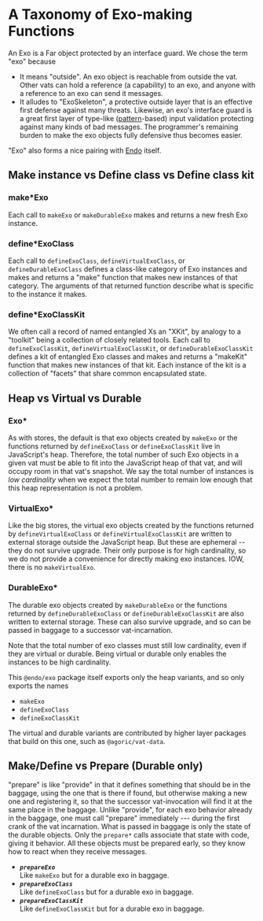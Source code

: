 # A Taxonomy of Exo-making Functions

An Exo is a Far object protected by an interface guard. We chose the term "exo" because
* It means "outside". An exo object is reachable from outside the vat. Other vats can hold a reference (a capability) to an exo, and anyone with a reference to an exo can send it messages.
* It alludes to "ExoSkeleton", a protective outside layer that is an effective first defense against many threats. Likewise, an exo's interface guard is a great first layer of type-like ([pattern](https://github.com/endojs/endo/tree/HEAD/packages/patterns)-based) input validation protecting against many kinds of bad messages. The programmer's remaining burden to make the exo objects fully defensive thus becomes easier.

"Exo" also forms a nice pairing with [Endo](https://github.com/endojs/endo) itself.

## Make instance vs Define class vs Define class kit

### make*Exo
Each call to `makeExo` or `makeDurableExo` makes and returns a new fresh Exo instance.

### define*ExoClass
Each call to `defineExoClass`, `defineVirtualExoClass`, or `defineDurableExoClass` defines a class-like category of Exo instances and makes and returns a "make" function that makes new instances of that category. The arguments of that returned function describe what is specific to the instance it makes.

### define*ExoClassKit
We often call a record of named entangled Xs an "XKit", by analogy to a "toolkit" being a collection of closely related tools. Each call to `defineExoClassKit`, `defineVirtualExoClassKit`, or `defineDurableExoClassKit` defines a kit of entangled Exo classes and makes and returns a "makeKit" function that makes new instances of that kit. Each instance of the kit is a collection of "facets" that share common encapsulated state.

## Heap vs Virtual vs Durable

### Exo*
As with stores, the default is that exo objects created by `makeExo` or the functions returned by `defineExoClass` or `defineExoClassKit` live in JavaScript's heap. Therefore, the total number of such Exo objects in a given vat must be able to fit into the JavaScript heap of that vat, and will occupy room in that vat's snapshot. We say the total number of instances is *low cardinality* when we expect the total number to remain low enough that this heap representation is not a problem.

### VirtualExo*
Like the big stores, the virtual exo objects created by the functions returned by `defineVirtualExoClass` or `defineVirtualExoClassKit` are written to external storage outside the JavaScript heap. But these are ephemeral -- they do not survive upgrade. Their only purpose is for high cardinality, so we do not provide a convenience for directly making exo instances. IOW, there is no `makeVirtualExo`.

### DurableExo*
The durable exo objects created by `makeDurableExo` or the functions returned by `defineDurableExoClass` or `defineDurableExoClassKit` are also written to external storage. These can also survive upgrade, and so can be passed in baggage to a successor vat-incarnation.

Note that the total number of exo classes must still low cardinality, even if they are virtual or durable. Being virtual or durable only enables the instances to be high cardinality.

This `@endo/exo` package itself exports only the heap variants, and so only exports the names

- `makeExo`
- `defineExoClass`
- `defineExoClassKit`

The virtual and durable variants are contributed by higher layer packages that build on this one, such as `@agoric/vat-data`.

## Make/Define vs Prepare (Durable only)

"prepare" is like "provide" in that it defines something that should be in the baggage, using the one that is there if found, but otherwise making a new one and registering it, so that the successor vat-invocation will find it at the same place in the baggage. Unlike "provide", for each exo behavior already in the baggage, one must call "prepare" immediately --- during the first crank of the vat incarnation. What is passed in baggage is only the state of the durable objects. Only the `prepare*` calls associate that state with code, giving it behavior. All these objects must be prepared early, so they know how to react when they receive messages.

- **_`prepareExo`_** <br>
  Like `makeExo` but for a durable exo in baggage.
- **_`prepareExoClass`_** <br>
  Like `defineExoClass` but for a durable exo in baggage.
- **_`prepareExoClassKit`_** <br>
  Like `defineExoClassKit` but for a durable exo in baggage.

